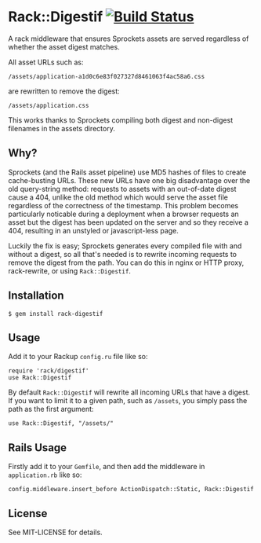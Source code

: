 Rack::Digestif [![Build Status](https://secure.travis-ci.org/toolmantim/rack-digestif.png?branch=master)](http://travis-ci.org/toolmantim/rack-digestif)
==============

A rack middleware that ensures Sprockets assets are served regardless of whether the asset digest matches.

All asset URLs such as:

    /assets/application-a1d0c6e83f027327d8461063f4ac58a6.css

are rewritten to remove the digest:

    /assets/application.css

This works thanks to Sprockets compiling both digest and non-digest filenames in the assets directory.

Why?
----

Sprockets (and the Rails asset pipeline) use MD5 hashes of files to create cache-busting URLs. These new URLs have one big disadvantage over the old query-string method: requests to assets with an out-of-date digest cause a 404, unlike the old method which would serve the asset file regardless of the correctness of the timestamp. This problem becomes particularly noticable during a deployment when a browser requests an asset but the digest has been updated on the server and so they receive a 404, resulting in an unstyled or javascript-less page.

Luckily the fix is easy; Sprockets generates every compiled file with and without a digest, so all that's needed is to rewrite incoming requests to remove the digest from the path. You can do this in nginx or HTTP proxy, rack-rewrite, or using `Rack::Digestif`.

Installation
------------

    $ gem install rack-digestif
    
Usage
-----

Add it to your Rackup `config.ru` file like so:

    require 'rack/digestif'
    use Rack::Digestif

By default `Rack::Digestif` will rewrite all incoming URLs that have a digest. If you want to limit it to a given path, such as `/assets`, you simply pass the path as the first argument:

    use Rack::Digestif, "/assets/"


Rails Usage
-----------

Firstly add it to your `Gemfile`, and then add the middleware in `application.rb` like so:

    config.middleware.insert_before ActionDispatch::Static, Rack::Digestif


License
-------

See MIT-LICENSE for details.
